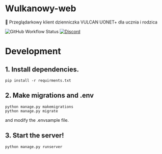 # Wulkanowy-web
🌋 Przeglądarkowy klient dzienniczka VULCAN UONET+ dla ucznia i rodzica

![GitHub Workflow Status](https://github.com/wulkanowy/wulkanowy-web/workflows/Python%20application/badge.svg)
[![Discord](https://img.shields.io/discord/390889354199040011.svg?color=#33CD56)](https://discord.gg/vccAQBr)

# Development
## 1. Install dependencies.
```shell
pip install -r requirments.txt
```
## 2. Make migrations and .env
```shell
python manage.py makemigrations
python manage.py migrate
```
and modify the .envsample file.
## 3. Start the server!
```shell
python manage.py runserver
```
